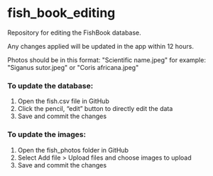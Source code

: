 # fish_book_editing
Repository for editing the FishBook database.

Any changes applied will be updated in the app within 12 hours.

Photos should be in this format: "Scientific name.jpeg" for example: "Siganus sutor.jpeg" or "Coris africana.jpeg"

### To update the database:
  1. Open the fish.csv file in GitHub
  2. Click the pencil, “edit” button to directly edit the data
  3. Save and commit the changes

### To update the images:
  1. Open the fish_photos folder in GitHub
  2. Select Add file > Upload files and choose images to upload
  3. Save and commit the changes
